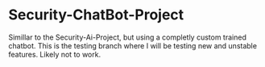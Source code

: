 # Security-ChatBot-Project
Simillar to the Security-Ai-Project, but using a completly custom trained chatbot. 
This is the testing branch where I will be testing new and unstable features. Likely not to work.
